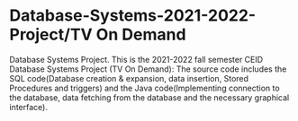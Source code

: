 # Database-Systems-2021-2022-Project/TV On Demand
Database Systems Project. This is the 2021-2022 fall semester CEID Database Systems Project (TV On Demand): The source code includes the SQL code(Database creation & expansion, data insertion, Stored Procedures and triggers) and the Java code(Implementing connection to the database, data fetching from the database and the necessary graphical interface).
